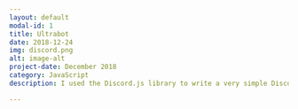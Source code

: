 ```yaml
---
layout: default
modal-id: 1
title: Ultrabot
date: 2018-12-24
img: discord.png
alt: image-alt
project-date: December 2018
category: JavaScript
description: I used the Discord.js library to write a very simple Discord bot user that could greet users with an @ mention, tell a joke to a user, give a magic 8 ball response, and pick from a list of items. I wanted to write this bot to become more familiar with JavaScript, as well as gain some experience with using an external API. The source code can be found on <a href="https://github.com/nete-madi/ultrabot" target="_blank">my GitHub.</a>

---
```

